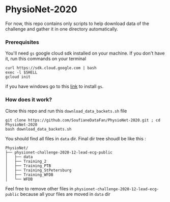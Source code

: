 # PhysioNet-2020


For now, this repo contains only scripts to help download data of the challenge and gather it in one directory automatically.

### Prerequisites

You'll need `gs` google cloud sdk installed on your machine. If you don't have it, run this commands on your terminal
```
curl https://sdk.cloud.google.com | bash
exec -l $SHELL
gcloud init
```

if you have windows go to this [link](https://cloud.google.com/storage/docs/gsutil_install#windows) to install `gs`.


### How does it work?

Clone this repo and run this `download_data_backets.sh` file

```
git clone https://github.com/SoufianeDataFan/PhysioNet-2020.git ; cd PhysioNet-2020
bash download_data_backets.sh
```

You should find all files in `data` dir. Final dir tree shoudl be like this : 

```
PhysioNet/
├── physionet-challenge-2020-12-lead-ecg-public
│   ├── data
│   ├── Training_2
│   ├── Training_PTB
│   ├── Training_StPetersburg
│   ├── Training_WFDB
│   └── WFDB
```

Feel free to remove other files in `physionet-challenge-2020-12-lead-ecg-public` because all your files are moved in `data` dir
